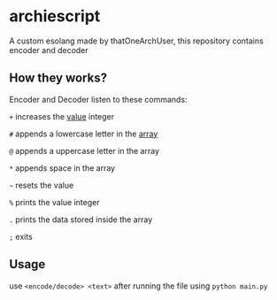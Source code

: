 # archiescript
A custom esolang made by thatOneArchUser, this repository contains encoder and decoder

## How they works?
Encoder and Decoder listen to these commands:

`+` increases the [value](https://github.com/thatOneArchUser/archiescript/blob/main/main.py#L21) integer

`#` appends a lowercase letter in the [array](https://github.com/thatOneArchUser/archiescript/blob/main/main.py#L25)

`@` appends a uppercase letter in the array

`*` appends space in the array

`~` resets the value

`%` prints the value integer

`.` prints the data stored inside the array

`;` exits

## Usage
use `<encode/decode> <text>` after running the file using `python main.py`

